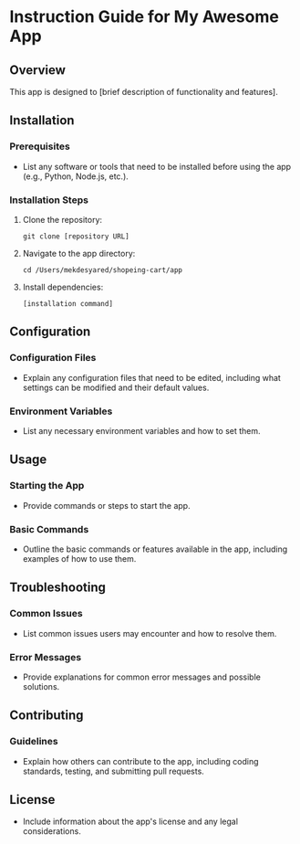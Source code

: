 # Instruction Guide for My Awesome App

## Overview
This app is designed to [brief description of functionality and features].

## Installation
### Prerequisites
- List any software or tools that need to be installed before using the app (e.g., Python, Node.js, etc.).

### Installation Steps
1. Clone the repository:
   ```
   git clone [repository URL]
   ```
2. Navigate to the app directory:
   ```
   cd /Users/mekdesyared/shopeing-cart/app
   ```
3. Install dependencies:
   ```
   [installation command]
   ```

## Configuration
### Configuration Files
- Explain any configuration files that need to be edited, including what settings can be modified and their default values.

### Environment Variables
- List any necessary environment variables and how to set them.

## Usage
### Starting the App
- Provide commands or steps to start the app.

### Basic Commands
- Outline the basic commands or features available in the app, including examples of how to use them.

## Troubleshooting
### Common Issues
- List common issues users may encounter and how to resolve them.

### Error Messages
- Provide explanations for common error messages and possible solutions.

## Contributing
### Guidelines
- Explain how others can contribute to the app, including coding standards, testing, and submitting pull requests.

## License
- Include information about the app's license and any legal considerations.
